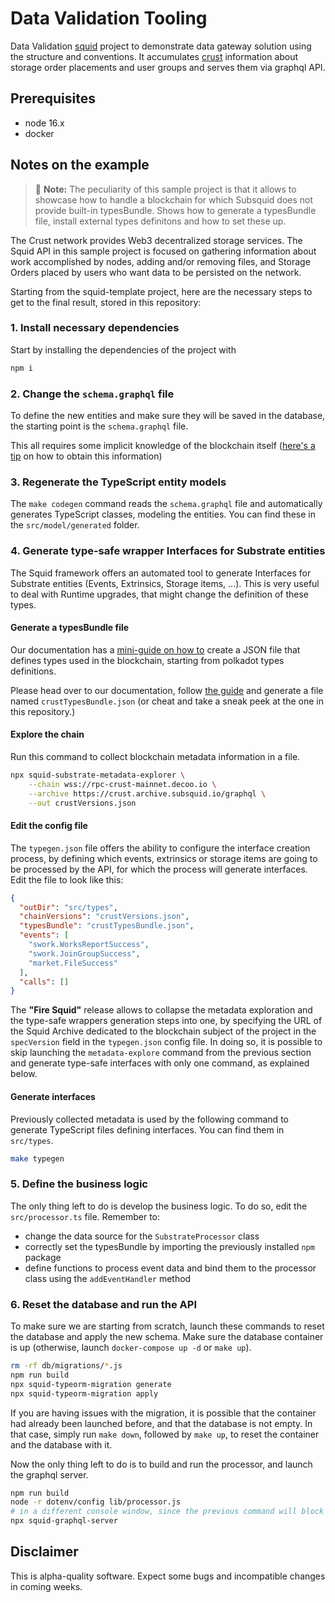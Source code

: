 # Data Validation Tooling 

Data Validation [squid](https://subsquid.io) project to demonstrate data gateway solution using the structure and conventions.
It accumulates [crust](https://crust.network) information about storage order placements and user groups and serves them via graphql API.

## Prerequisites

* node 16.x
* docker

## Notes on the example

> :memo: **Note:** The peculiarity of this sample project is that it allows to showcase how to handle a blockchain for which Subsquid does not provide built-in typesBundle. Shows how to generate a typesBundle file, install external types definitons and how to set these up.

The Crust network provides Web3 decentralized storage services. The Squid API in this sample project is focused on gathering information about work accomplished by nodes, adding and/or removing files, and Storage Orders placed by users who want data to be persisted on the network.

Starting from the squid-template project, here are the necessary steps to get to the final result, stored in this repository:

### 1. Install necessary dependencies

Start by installing the dependencies of the project with

```bash
npm i
```

### 2. Change the `schema.graphql` file

To define the new entities and make sure they will be saved in the database, the starting point is the `schema.graphql` file.

This all requires some implicit knowledge of the blockchain itself ([here's a tip](https://docs.subsquid.io/docs/support/how-do-i-know-which-events-and-extrinsics-i-need-for-the-handlers) on how to obtain this information)

### 3. Regenerate the TypeScript entity models

The `make codegen` command reads the `schema.graphql` file and automatically generates TypeScript classes, modeling the entities. You can find these in the `src/model/generated` folder.

### 4. Generate type-safe wrapper Interfaces for Substrate entities

The Squid framework offers an automated tool to generate Interfaces for Substrate entities (Events, Extrinsics, Storage items, ...). This is very useful to deal with Runtime upgrades, that might change the definition of these types.

#### Generate a typesBundle file

Our documentation has a [mini-guide on how to](https://docs.subsquid.io/docs/support/where-do-i-get-a-type-bundle-for-my-chain) create a JSON file that defines types used in the blockchain, starting from polkadot types definitions.

Please head over to our documentation, follow [the guide](https://docs.subsquid.io/docs/support/where-do-i-get-a-type-bundle-for-my-chain) and generate a file named `crustTypesBundle.json` (or cheat and take a sneak peek at the one in this repository.)

#### Explore the chain

Run this command to collect blockchain metadata information in a file.

```bash
npx squid-substrate-metadata-explorer \
    --chain wss://rpc-crust-mainnet.decoo.io \
    --archive https://crust.archive.subsquid.io/graphql \
    --out crustVersions.json
```

#### Edit the config file

The `typegen.json` file offers the ability to configure the interface creation process, by defining which events, extrinsics or storage items are going to be processed by the API, for which the process will generate interfaces. Edit the file to look like this:

```json
{
  "outDir": "src/types",
  "chainVersions": "crustVersions.json",
  "typesBundle": "crustTypesBundle.json",
  "events": [
    "swork.WorksReportSuccess",
    "swork.JoinGroupSuccess",
    "market.FileSuccess"
  ],
  "calls": []
}
```

The **"Fire Squid"** release allows to collapse the metadata exploration and the type-safe wrappers generation steps into one, by specifying the URL of the Squid Archive dedicated to the blockchain subject of the project in the `specVersion` field in the `typegen.json` config file. In doing so, it is possible to skip launching the `metadata-explore` command from the previous section and generate type-safe interfaces with only one command, as explained below.

#### Generate interfaces

Previously collected metadata is used by the following command to generate TypeScript files defining interfaces. You can find them in `src/types`.

```bash
make typegen
```

### 5. Define the business logic

The only thing left to do is develop the business logic. To do so, edit the `src/processor.ts` file. Remember to:

* change the data source for the `SubstrateProcessor` class
* correctly set the typesBundle by importing the previously installed `npm` package
* define functions to process event data and bind them to the processor class using the `addEventHandler` method

### 6. Reset the database and run the API

To make sure we are starting from scratch, launch these commands to reset the database and apply the new schema. Make sure the database container is up (otherwise, launch `docker-compose up -d` or `make up`).

```bash
rm -rf db/migrations/*.js
npm run build
npx squid-typeorm-migration generate
npx squid-typeorm-migration apply
```

If you are having issues with the migration, it is possible that the container had already been launched before, and that the database is not empty. In that case, simply run `make down`, followed by `make up`, to reset the container and the database with it.

Now the only thing left to do is to build and run the processor, and launch the graphql server.

```bash
npm run build
node -r dotenv/config lib/processor.js
# in a different console window, since the previous command will block the terminal
npx squid-graphql-server
```

## Disclaimer

This is alpha-quality software. Expect some bugs and incompatible changes in coming weeks.
